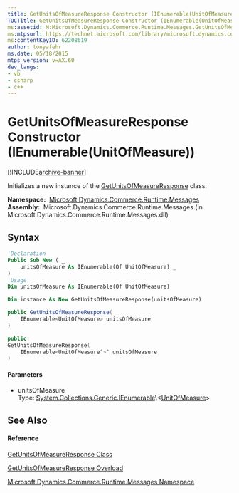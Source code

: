 ```yaml
---
title: GetUnitsOfMeasureResponse Constructor (IEnumerable(UnitOfMeasure)) (Microsoft.Dynamics.Commerce.Runtime.Messages)
TOCTitle: GetUnitsOfMeasureResponse Constructor (IEnumerable(UnitOfMeasure))
ms:assetid: M:Microsoft.Dynamics.Commerce.Runtime.Messages.GetUnitsOfMeasureResponse.#ctor(System.Collections.Generic.IEnumerable{Microsoft.Dynamics.Commerce.Runtime.DataModel.UnitOfMeasure})
ms:mtpsurl: https://technet.microsoft.com/library/microsoft.dynamics.commerce.runtime.messages.getunitsofmeasureresponse.getunitsofmeasureresponse(v=AX.60)
ms:contentKeyID: 62208619
author: tonyafehr
ms.date: 05/18/2015
mtps_version: v=AX.60
dev_langs:
- vb
- csharp
- c++
---
```


# GetUnitsOfMeasureResponse Constructor (IEnumerable(UnitOfMeasure))


[!INCLUDE[archive-banner](includes/archive-banner.md)]

Initializes a new instance of the [GetUnitsOfMeasureResponse](getunitsofmeasureresponse-class-microsoft-dynamics-commerce-runtime-messages.md) class.

**Namespace:**  [Microsoft.Dynamics.Commerce.Runtime.Messages](microsoft-dynamics-commerce-runtime-messages-namespace.md)  
**Assembly:**  Microsoft.Dynamics.Commerce.Runtime.Messages (in Microsoft.Dynamics.Commerce.Runtime.Messages.dll)

## Syntax

``` vb
'Declaration
Public Sub New ( _
    unitsOfMeasure As IEnumerable(Of UnitOfMeasure) _
)
'Usage
Dim unitsOfMeasure As IEnumerable(Of UnitOfMeasure)

Dim instance As New GetUnitsOfMeasureResponse(unitsOfMeasure)
```

``` csharp
public GetUnitsOfMeasureResponse(
    IEnumerable<UnitOfMeasure> unitsOfMeasure
)
```

``` c++
public:
GetUnitsOfMeasureResponse(
    IEnumerable<UnitOfMeasure^>^ unitsOfMeasure
)
```

#### Parameters

  - unitsOfMeasure  
    Type: [System.Collections.Generic.IEnumerable](https://technet.microsoft.com/library/9eekhta0\(v=ax.60\))\<[UnitOfMeasure](unitofmeasure-class-microsoft-dynamics-commerce-runtime-datamodel.md)\>  

## See Also

#### Reference

[GetUnitsOfMeasureResponse Class](getunitsofmeasureresponse-class-microsoft-dynamics-commerce-runtime-messages.md)

[GetUnitsOfMeasureResponse Overload](getunitsofmeasureresponse-constructor-microsoft-dynamics-commerce-runtime-messages.md)

[Microsoft.Dynamics.Commerce.Runtime.Messages Namespace](microsoft-dynamics-commerce-runtime-messages-namespace.md)


